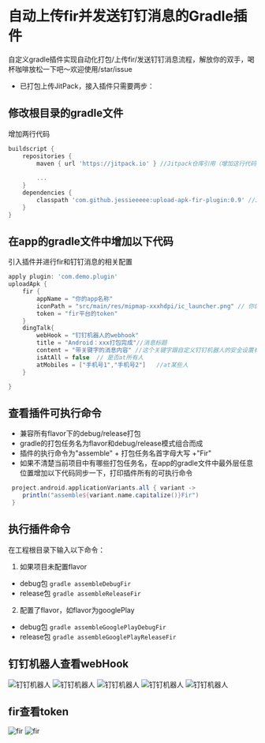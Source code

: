 # 自动上传fir并发送钉钉消息的Gradle插件
自定义gradle插件实现自动化打包/上传fir/发送钉钉消息流程，解放你的双手，喝杯咖啡放松一下吧～欢迎使用/star/issue
- 已打包上传JitPack，接入插件只需要两步：
## 修改根目录的gradle文件
增加两行代码
```groovy
buildscript {
    repositories {
        maven { url 'https://jitpack.io' } //Jitpack仓库引用（增加这行代码）
        
        ...
    }
    dependencies {
        classpath 'com.github.jessieeeee:upload-apk-fir-plugin:0.9' //Jitpack插件引用（增加这行代码）
    }
}
```
## 在app的gradle文件中增加以下代码
引入插件并进行fir和钉钉消息的相关配置
```groovy
apply plugin: 'com.demo.plugin'
uploadApk {
    fir {
        appName = "你的app名称"
        iconPath = "src/main/res/mipmap-xxxhdpi/ic_launcher.png" // 你的app图标路径
        token = "fir平台的token"
    }
    dingTalk{
        webHook = "钉钉机器人的webhook"
        title = "Android：xxx打包完成"//消息标题
        content = "带关键字的消息内容" //这个关键字跟自定义钉钉机器人的安全设置有关
        isAtAll = false  // 是否at所有人
        atMobiles = ["手机号1","手机号2"]   //at某些人
    }

}
```
## 查看插件可执行命令
- 兼容所有flavor下的debug/release打包
- gradle的打包任务名为flavor和debug/release模式组合而成
- 插件的执行命令为"assemble" + 打包任务名首字母大写 +"Fir"
- 如果不清楚当前项目中有哪些打包任务名，在app的gradle文件中最外层任意位置增加以下代码同步一下，打印插件所有的可执行命令
```groovy
 project.android.applicationVariants.all { variant ->
    println("assemble${variant.name.capitalize()}Fir")
 }
```
## 执行插件命令
在工程根目录下输入以下命令：
1. 如果项目未配置flavor
- debug包
`gradle assembleDebugFir`
- release包
`gradle assembleReleaseFir`
2. 配置了flavor，如flavor为googlePlay
- debug包
`gradle assembleGooglePlayDebugFir`
- release包
`gradle assembleGooglePlayReleaseFir`
## 钉钉机器人查看webHook
![钉钉机器人][1]
![钉钉机器人][2]
![钉钉机器人][3]
![钉钉机器人][4]
![钉钉机器人][5]



## fir查看token
![fir][6]
![fir][7]


[1]: https://github.com/jessieeeee/upload-apk-fir-plugin/blob/master/robot1.png
[2]: https://github.com/jessieeeee/upload-apk-fir-plugin/blob/master/robot2.png
[3]: https://github.com/jessieeeee/upload-apk-fir-plugin/blob/master/robot3.png
[4]: https://github.com/jessieeeee/upload-apk-fir-plugin/blob/master/robot4.png
[5]: https://github.com/jessieeeee/upload-apk-fir-plugin/blob/master/robot5.png
[6]: https://github.com/jessieeeee/upload-apk-fir-plugin/blob/master/fir1.png
[7]: https://github.com/jessieeeee/upload-apk-fir-plugin/blob/master/fir2.png